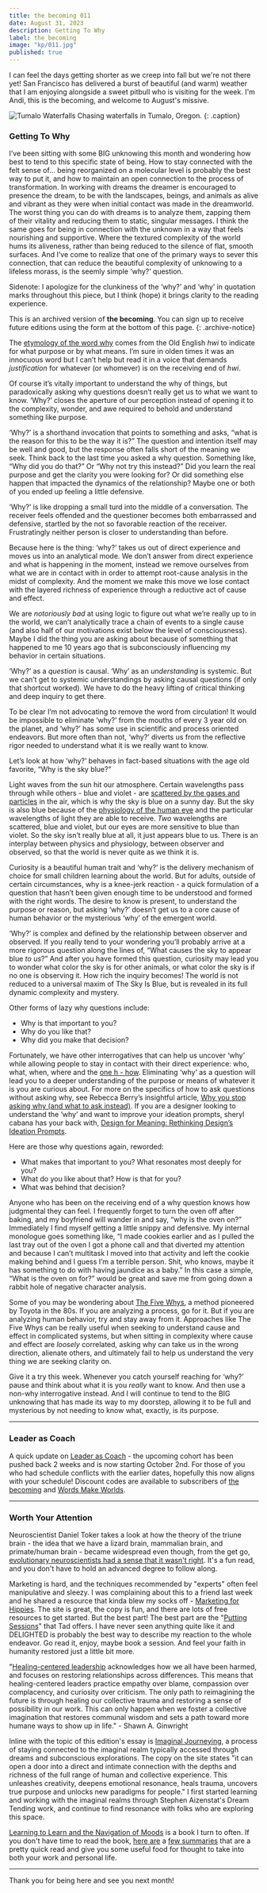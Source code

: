 ```yaml
---
title: the becoming 011
date: August 31, 2023
description: Getting To Why
label: the becoming
image: "kp/011.jpg"
published: true
---
```


I can feel the days getting shorter as we creep into fall but we're not there yet! San Francisco has delivered a burst of beautiful (and warm) weather that I am enjoying alongside a sweet pitbull who is visiting for the week. I'm Andi, this is the becoming, and welcome to August's missive.

![Tumalo Waterfalls](kp/011.jpg)
Chasing waterfalls in Tumalo, Oregon.
{: .caption}

###  Getting To Why

I’ve been sitting with some BIG unknowing this month and wondering how best to tend to this specific state of being. How to stay connected with the felt sense of… being reorganized on a molecular level is probably the best way to put it, and how to maintain an open connection to the process of transformation. In working with dreams the dreamer is encouraged to presence the dream, to be with the landscapes, beings, and animals as alive and vibrant as they were when initial contact was made in the dreamworld. The worst thing you can do with dreams is to analyze them, zapping them of their vitality and reducing them to static, singular messages. I think the same goes for being in connection with the unknown in a way that feels nourishing and supportive. Where the textured complexity of the world hums its aliveness, rather than being reduced to the silence of flat, smooth surfaces. And I’ve come to realize that one of the primary ways to sever this connection, that can reduce the beautiful complexity of unknowing to a lifeless morass, is the seemly simple ‘why?’ question.

Sidenote: I apologize for the clunkiness of the ‘why?’ and ‘why’ in quotation marks throughout this piece, but I think (hope) it brings clarity to the reading experience.

This is an archived version of **the becoming**. You can sign up to receive future editions using the form at the bottom of this page.
{: .archive-notice}

The [etymology of the word why](https://www.etymonline.com/word/why#etymonline_v_7987) comes from the Old English _hwi_ to indicate for what purpose or by what means. I’m sure in olden times it was an innocuous word but I can’t help but read it in a voice that demands _justification_ for whatever (or whomever) is on the receiving end of _hwi_.

Of course it’s vitally important to understand the why of things, but paradoxically asking why questions doesn’t really get us to what we want to know. ‘Why?’ closes the aperture of our perception instead of opening it to the complexity, wonder, and awe required to behold and understand something like purpose.

‘Why?’ is a shorthand invocation that points to something and asks, “what is the reason for this to be the way it is?” The question and intention itself may be well and good, but the response often falls short of the meaning we seek. Think back to the last time you asked a why question. Something like, “Why did you do that?” Or “Why not try this instead?” Did you learn the real purpose and get the clarity you were looking for? Or did something else happen that impacted the dynamics of the relationship? Maybe one or both of you ended up feeling a little defensive.

‘Why?’ is like dropping a small turd into the middle of a conversation. The receiver feels offended and the questioner becomes both embarrassed and defensive, startled by the not so favorable reaction of the receiver. Frustratingly neither person is closer to understanding than before.

Because here is the thing: ‘why?’ takes us out of direct experience and moves us into an analytical mode. We don’t answer from direct experience and what is happening in the moment, instead we remove ourselves from what we are in contact with in order to attempt root-cause analysis in the midst of complexity. And the moment we make this move we lose contact with the layered richness of experience through a reductive act of cause and effect.

We are _notoriously bad_ at using logic to figure out what we’re really up to in the world, we can’t analytically trace a chain of events to a single cause (and also half of our motivations exist below the level of consciousness). Maybe I did the thing you are asking about because of something that happened to me 10 years ago that is subconsciously influencing my behavior in certain situations.

‘Why?’ as a _question_ is causal. ‘Why’ as an _understanding_ is systemic. But we can’t get to systemic understandings by asking causal questions (if only that shortcut worked). We have to do the heavy lifting of critical thinking and deep inquiry to get there.  

To be clear I’m not advocating to remove the word from circulation! It would be impossible to eliminate ‘why?’ from the mouths of every 3 year old on the planet, and ‘why?’ has some use in scientific and process oriented endeavors. But more often than not, ‘why?’ diverts us from the reflective rigor needed to understand what it is we really want to know.

Let’s look at how ‘why?’ behaves in fact-based situations with the age old favorite, “Why is the sky blue?”

Light waves from the sun hit our atmosphere. Certain wavelengths pass through while others - blue and violet - are [scattered by the gases and particles](https://www.scientificamerican.com/article/why-is-the-sky-blue/) in the air, which is why the sky is blue on a sunny day. But the sky is also blue because of the [physiology of the human eye](http://www.atmo.arizona.edu/students/courselinks/fall12/atmo170a1s1/lecture_notes/scattering/why_not_violet.html) and the particular wavelengths of light they are able to receive. _Two_ wavelengths are scattered, blue and violet, but our eyes are more sensitive to blue than violet. So the sky isn’t really blue at all, it just appears blue to us. There is an interplay between physics and physiology, between observer and observed, so that the world is never quite as we think it is.

Curiosity is a beautiful human trait and ‘why?’ is the delivery mechanism of choice for small children learning about the world. But for adults, outside of certain circumstances, why is a knee-jerk reaction - a quick formulation of a question that hasn’t been given enough time to be understood and formed with the right words. The desire to know is present, to understand the purpose or reason, but asking ‘why?’ doesn’t get us to a core cause of human behavior or the mysterious ‘why’ of the emergent world.

‘Why?’ is complex and defined by the relationship between observer and observed. If you really tend to your wondering you’ll probably arrive at a more rigorous question along the lines of, “What causes the sky to appear blue _to us_?” And after you have formed this question, curiosity may lead you to wonder what color the sky is for other animals, or what color the sky is if no one is observing it. How rich the inquiry becomes! The world is not reduced to a universal maxim of The Sky Is Blue, but is revealed in its full dynamic complexity and mystery.

Other forms of lazy why questions include:

- Why is that important to you?
- Why do you like that?
- Why did you make that decision?

Fortunately, we have other interrogatives that can help us uncover ‘why’ while allowing people to stay in contact with their direct experience: who, what, when, where and the [one h - how](https://hbr.org/2021/10/stop-asking-why-and-start-asking-how). Eliminating ‘why’ as a question will lead you to a deeper understanding of the purpose or means of whatever it is you are curious about. For more on the specifics of how to ask questions without asking why, see Rebecca Berry’s insightful article, [Why you stop asking why (and what to ask instead)](https://www.linkedin.com/pulse/why-you-should-stop-asking-what-ask-instead-rebecca-berry/).  If you are a designer looking to understand the ‘why’ and want to improve your ideation prompts, sheryl cabana has your back with, [Design for Meaning: Rethinking Design’s Ideation Prompts](https://medium.com/artefact-stories/design-for-meaning-rethinking-designs-ideation-prompts-13fa6c02ba3c).

Here are those why questions again, reworded:

- What makes that important to you? What resonates most deeply for you?
- What do you like about that? How is that for you?
- What was behind that decision?

Anyone who has been on the receiving end of a why question knows how judgmental they can feel. I frequently forget to turn the oven off after baking, and my boyfriend will wander in and say, “why is the oven on?”  Immediately I find myself getting a little snippy and defensive. My internal monologue goes something like, “I made cookies earlier and as I pulled the last tray out of the oven I got a phone call and that diverted my attention and because I can’t multitask I moved into that activity and left the cookie making behind and I guess I’m a terrible person. Shit, who knows, maybe it has something to do with having jaundice as a baby.” In this case a simple, “What is the oven on for?” would be great and save me from going down a rabbit hole of negative character analysis.

Some of you may be wondering about [The Five Whys](https://en.wikipedia.org/wiki/Five_whys), a method pioneered by Toyota in the 80s. If you are analyzing a process, go for it. But if you are analyzing human behavior, try and stay away from it. Approaches like The Five Whys can be really useful when seeking to understand cause and effect in complicated systems, but when sitting in complexity where cause and effect are _loosely_ correlated, asking why can take us in the wrong direction, alienate others, and ultimately fail to help us understand the very thing we are seeking clarity on.

Give it a try this week. Whenever you catch yourself reaching for ‘why?’ pause and think about what it is you _really_ want to know. And then use a non-why interrogative instead. And I will continue to tend to the BIG unknowing that has made its way to my doorstep, allowing it to be full and mysterious by not needing to know what, exactly, is its purpose.

---

###  Leader as Coach
A quick update on [Leader as Coach](https://maven.com/andrea-mignolo/leader-as-coach) - the upcoming cohort has been pushed back 2 weeks and is now starting October 2nd. For those of you who had schedule conflicts with the earlier dates, hopefully this now aligns with your schedule! Discount codes are available to subscribers of [the becoming](https://methodandmatter.com/the-becoming) and [Words Make Worlds](https://methodandmatter.com/words-make-worlds).

---

### Worth Your Attention
Neuroscientist Daniel Toker takes a look at how the theory of the triune brain - the idea that we have a lizard brain, mammalian brain, and primate/human brain - became widespread even though, from the get go, [evolutionary neuroscientists had a sense that it wasn't right](https://thebrainscientist.com/2018/04/11/you-dont-have-a-lizard-brain/). It's a fun read, and you don't have to hold an advanced degree to follow along.

Marketing is hard, and the techniques recommended by "experts" often feel manipulative and sleezy. I was complaining about this to a friend last week and he shared a resource that kinda blew my socks off - [Marketing for Hippies](https://marketingforhippies.com). The site is great, the copy is fun, and there are lots of free resources to get started. But the best part! The best part are the "[Putting Sessions](https://marketingforhippies.com/puttering/)" that Tad offers. I have never seen anything quite like it and DELIGHTED is probably the best way to describe my reaction to the whole endeavor. Go read it, enjoy, maybe book a session. And feel your faith in humanity restored just a little bit more.

"[Healing-centered leadership](https://nonprofitquarterly.org/healing-centered-leadership-a-path-to-transformation/) acknowledges how we all have been harmed, and focuses on restoring relationships across differences. This means that healing-centered leaders practice empathy over blame, compassion over complacency, and curiosity over criticism. The only path to reimagining the future is through healing our collective trauma and restoring a sense of possibility in our work. This can only happen when we foster a collective imagination that restores communal wisdom and sets a path toward more humane ways to show up in life." - Shawn A. Ginwright

Inline with the topic of this edition's essay is [Imaginal Journeying](http://imaginaljourneying.com), a process of staying connected to the imaginal realm typically accessed through dreams and subconscious explorations. The copy on the site states "it can open a door into a direct and intimate connection with the depths and richness of the full range of human and collective experience. This unleashes creativity, deepens emotional resonance, heals trauma, uncovers true purpose and unlocks new paradigms for people." I first started learning and working with the imaginal realms through Stephen Aizenstat's Dream Tending work, and continue to find resonance with folks who are exploring this space.

[Learning to Learn and the Navigation of Moods](https://bookshop.org/p/books/learning-to-learn-and-the-navigation-of-moods-the-meta-skill-for-the-acquisition-of-skills-stuart-e-dreyfus-phd/11324350?ean=9780692801796) is a book I turn to often. If you don't have time to read the book, [here are](https://www.lesswrong.com/posts/pDeRAi3Ysv7AK4xax/learning-to-learn-and-navigating-moods) a [few summaries](https://blas.com/learning-to-learn-moods/) that are a pretty quick read and give you some useful food for thought to take into both your work and personal life.

---

Thank you for being here and see you next month!
